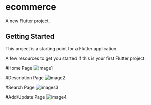 # ecommerce

A new Flutter project.

## Getting Started

This project is a starting point for a Flutter application.

A few resources to get you started if this is your first Flutter project:


#Home Page
![image1](images/home.jpg)

#Description Page
![image2](images/des.jpg)

#Search Page
![images3](images/sea.jpg)

#Add/Update Page
![image4](images/add.jpg)
